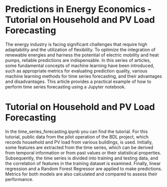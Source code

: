 # Predictions in Energy Economics - Tutorial on Household and PV Load Forecasting
The energy industry is facing significant challenges that require high adaptability and the utilization of flexibility. To optimize the integration of renewable energies and harness the potential of electric mobility and heat pumps, reliable predictions are indispensable. In this series of articles, some fundamental concepts of machine learning have been introduced, such as appropriate metrics for evaluating prediction quality, various machine learning methods for time series forecasting, and their advantages and disadvantages. This article provides a practical example of how to perform time series forecasting using a Jupyter notebook.

# Tutorial on Household and PV Load Forecasting

In the time_series_forecasting.ipynb you can find the tutorial. For this tutorial, public data from the pilot operation of the BDL project, which records household and PV load from various buildings, is used. Initially, some features are extracted from the time series, which can be derived from temporal information or from past values or their statistical properties. Subsequently, the time series is divided into training and testing data, and the correlation of features in the training dataset is examined. Finally, linear regression and a Random Forest Regressor are applied to make predictions. Metrics for both models are also calculated and compared to assess their performance.

